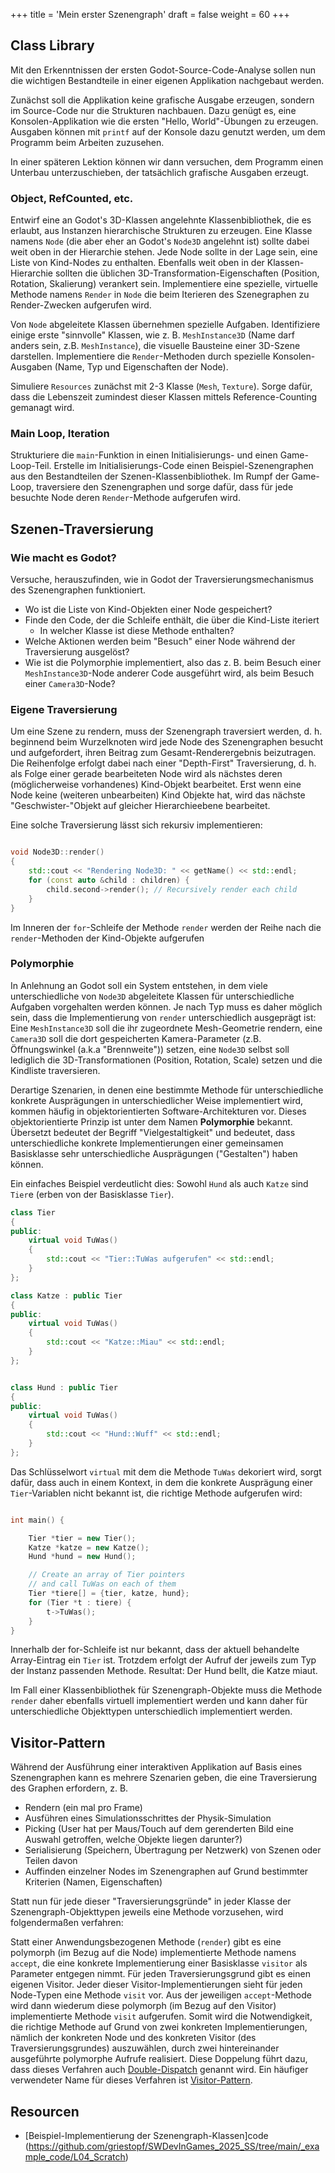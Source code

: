 +++
title = 'Mein erster Szenengraph'
draft = false
weight = 60 
+++

## Class Library

Mit den Erkenntnissen der ersten Godot-Source-Code-Analyse sollen nun die wichtigen Bestandteile in einer eigenen Applikation nachgebaut werden.

Zunächst soll die Applikation keine grafische Ausgabe erzeugen, sondern im Source-Code nur die Strukturen nachbauen. Dazu genügt es, eine Konsolen-Applikation wie die ersten "Hello, World"-Übungen zu erzeugen. Ausgaben können mit `printf` auf der Konsole dazu genutzt werden, um dem Programm beim Arbeiten zuzusehen.

In einer späteren Lektion können wir dann versuchen, dem Programm einen Unterbau unterzuschieben, der tatsächlich grafische Ausgaben erzeugt.

### Object, RefCounted, etc.

Entwirf eine an Godot's 3D-Klassen angelehnte Klassenbibliothek, die es erlaubt, aus Instanzen hierarchische Strukturen zu erzeugen. Eine Klasse namens `Node` (die aber eher an Godot's `Node3D` angelehnt ist) sollte dabei weit oben in der Hierarchie stehen. Jede Node sollte in der Lage sein, eine Liste von Kind-Nodes zu enthalten. Ebenfalls weit oben in der Klassen-Hierarchie sollten die üblichen 3D-Transformation-Eigenschaften (Position, Rotation, Skalierung) verankert sein. Implementiere eine spezielle, virtuelle Methode namens `Render` in `Node` die beim Iterieren des Szenegraphen zu Render-Zwecken aufgerufen wird.

Von `Node` abgeleitete Klassen übernehmen spezielle Aufgaben. Identifiziere einige erste "sinnvolle" Klassen, wie z. B. `MeshInstance3D` (Name darf anders sein, z.B. `MeshInstance`), die visuelle Bausteine einer 3D-Szene darstellen. Implementiere die `Render`-Methoden durch spezielle Konsolen-Ausgaben (Name, Typ und Eigenschaften der Node).

Simuliere `Resources` zunächst mit 2-3 Klasse (`Mesh`, `Texture`). Sorge dafür, dass die Lebenszeit zumindest dieser Klassen mittels Reference-Counting gemanagt wird.

### Main Loop, Iteration

Strukturiere die `main`-Funktion in einen Initialisierungs- und einen Game-Loop-Teil. Erstelle im Initialisierungs-Code einen Beispiel-Szenengraphen aus den Bestandteilen der Szenen-Klassenbibliothek. Im Rumpf der Game-Loop, traversiere den Szenengraphen und sorge dafür, dass für jede besuchte Node deren `Render`-Methode aufgerufen wird.


## Szenen-Traversierung

### Wie macht es Godot?

Versuche, herauszufinden, wie in Godot der Traversierungsmechanismus des Szenengraphen funktioniert.

- Wo ist die Liste von Kind-Objekten einer Node gespeichert?
- Finde den Code, der die Schleife enthält, die über die Kind-Liste iteriert
  - In welcher Klasse ist diese Methode enthalten?
- Welche Aktionen werden beim "Besuch" einer Node während der Traversierung ausgelöst?
- Wie ist die Polymorphie implementiert, also das z. B. beim Besuch einer `MeshInstance3D`-Node anderer Code ausgeführt wird, als beim Besuch einer `Camera3D`-Node?


### Eigene Traversierung

Um eine Szene zu rendern, muss der Szenengraph traversiert werden, d. h. beginnend beim Wurzelknoten wird jede Node des Szenengraphen besucht und aufgefordert, ihren Beitrag zum Gesamt-Renderergebnis beizutragen. Die Reihenfolge erfolgt dabei nach einer "Depth-First" Traversierung, d. h. als Folge einer gerade bearbeiteten Node wird als nächstes deren (möglicherweise vorhandenes) Kind-Objekt bearbeitet. Erst wenn eine Node keine (weiteren unbearbeiten) Kind Objekte hat, wird das nächste "Geschwister-"Objekt auf gleicher Hierarchieebene bearbeitet.

Eine solche Traversierung lässt sich rekursiv implementieren:

```c++

void Node3D::render()
{
    std::cout << "Rendering Node3D: " << getName() << std::endl;
    for (const auto &child : children) {
        child.second->render(); // Recursively render each child
    }
}

```

Im Inneren der `for`-Schleife der Methode `render` werden der Reihe nach die `render`-Methoden der Kind-Objekte aufgerufen

### Polymorphie

In Anlehnung an Godot soll ein System entstehen, in dem viele unterschiedliche von `Node3D` abgeleitete Klassen für unterschiedliche Aufgaben vorgehalten werden können. Je nach Typ muss es daher möglich sein, dass die Implementierung von `render` unterschiedlich ausgeprägt ist: Eine `MeshInstance3D` soll die ihr zugeordnete Mesh-Geometrie rendern, eine `Camera3D` soll die dort gespeicherten Kamera-Parameter (z.B. Öffnungswinkel (a.k.a "Brennweite")) setzen, eine `Node3D` selbst soll lediglich die 3D-Transformationen (Position, Rotation, Scale) setzen und die Kindliste traversieren.

Derartige Szenarien, in denen eine bestimmte Methode für unterschiedliche konkrete Ausprägungen in unterschiedlicher Weise implementiert wird, kommen häufig in objektorientierten Software-Architekturen vor. Dieses objektorientierte Prinzip ist unter dem Namen **Polymorphie** bekannt. Übersetzt bedeutet der Begriff "Vielgestaltigkeit" und bedeutet, dass unterschiedliche konkrete Implementierungen einer gemeinsamen Basisklasse sehr unterschiedliche Ausprägungen ("Gestalten") haben können.

Ein einfaches Beispiel verdeutlicht dies: Sowohl `Hund` als auch `Katze` sind `Tier`e (erben von der Basisklasse `Tier`). 

```c++
class Tier
{
public:
    virtual void TuWas()
    {
        std::cout << "Tier::TuWas aufgerufen" << std::endl;
    }
};

class Katze : public Tier
{
public:
    virtual void TuWas()
    {
        std::cout << "Katze::Miau" << std::endl;
    }    
};


class Hund : public Tier
{
public:
    virtual void TuWas()
    {
        std::cout << "Hund::Wuff" << std::endl;
    }
};
```

Das Schlüsselwort `virtual` mit dem die Methode `TuWas` dekoriert wird, sorgt dafür, dass auch in einem Kontext, in dem die konkrete Ausprägung einer `Tier`-Variablen nicht bekannt ist, die richtige Methode aufgerufen wird:

```c++

int main() {

    Tier *tier = new Tier();
    Katze *katze = new Katze();
    Hund *hund = new Hund();

    // Create an array of Tier pointers
    // and call TuWas on each of them
    Tier *tiere[] = {tier, katze, hund};
    for (Tier *t : tiere) {
        t->TuWas();
    }
}
```

Innerhalb der for-Schleife ist nur bekannt, dass der aktuell behandelte Array-Eintrag ein `Tier` ist. Trotzdem erfolgt der Aufruf der jeweils zum Typ der Instanz passenden Methode. Resultat: Der Hund bellt, die Katze miaut.

Im Fall einer Klassenbibliothek für Szenengraph-Objekte muss die Methode `render` daher ebenfalls virtuell implementiert werden und kann daher für unterschiedliche Objekttypen unterschiedlich implementiert werden.

## Visitor-Pattern 

Während der Ausführung einer interaktiven Applikation auf Basis eines Szenengraphen kann es mehrere Szenarien geben, die eine Traversierung des Graphen erfordern, z. B.

- Rendern (ein mal pro Frame)
- Ausführen eines Simulationsschrittes der Physik-Simulation
- Picking (User hat per Maus/Touch auf dem gerenderten Bild eine Auswahl getroffen, welche Objekte liegen darunter?)
- Serialisierung (Speichern, Übertragung per Netzwerk) von Szenen oder Teilen davon
- Auffinden einzelner Nodes im Szenengraphen auf Grund bestimmter Kriterien (Namen, Eigenschaften)

Statt nun für jede dieser "Traversierungsgründe" in jeder Klasse der Szenengraph-Objekttypen jeweils eine Methode vorzusehen, wird folgendermaßen verfahren:

Statt einer Anwendungsbezogenen Methode (`render`) gibt es eine polymorph (im Bezug auf die Node) implementierte Methode namens `accept`, die eine konkrete Implementierung einer Basisklasse `visitor` als Parameter entgegen nimmt. Für jeden Traversierungsgrund gibt es einen eigenen Visitor. Jeder dieser Visitor-Implementierungen sieht für jeden Node-Typen eine Methode `visit` vor. Aus der jeweiligen `accept`-Methode wird dann wiederum diese polymorph (im Bezug auf den Visitor) implementierte Methode `visit` aufgerufen. Somit wird die Notwendigkeit, die richtige Methode auf Grund von zwei konkreten Implementierungen, nämlich der konkreten Node und des konkreten Visitor (des Traversierungsgrundes) auszuwählen, durch zwei hintereinander ausgeführte polymorphe Aufrufe realisiert. Diese Doppelung führt dazu, dass dieses Verfahren auch [Double-Dispatch](https://en.wikipedia.org/wiki/Double_dispatch#:~:text=In%20software%20engineering%2C%20double%20dispatch,objects%20involved%20in%20the%20call.) genannt wird. Ein häufiger verwendeter Name für dieses Verfahren ist [Visitor-Pattern](https://en.wikipedia.org/wiki/Visitor_pattern).




## Resourcen

- [Beispiel-Implementierung der Szenengraph-Klassen]code
(https://github.com/griestopf/SWDevInGames_2025_SS/tree/main/_example_code/L04_Scratch)